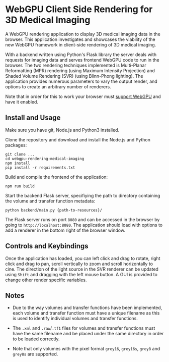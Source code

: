 # WebGPU Client Side Rendering for 3D Medical Imaging

A WebGPU rendering application to display 3D medical imaging data in the browser. This application investigates and showcases the viability of the new WebGPU framework in client-side rendering of 3D medical imaging.

With a backend written using Python's Flask library the server deals with requests for imaging data and serves frontend WebGPU code to run in the browser. The two rendering techniques implemented is Multi-Planar Reformatting (MPR) rendering (using Maximum Intensity Projection) and Shaded Volume Rendering (SVR) (using Blinn-Phong lighting). The application provides numerous parameters to vary the output render, and options to create an arbitrary number of renderers.

Note that in order for this to work your browser must [support WebGPU](https://github.com/gpuweb/gpuweb/wiki/Implementation-Status) and have it enabled.

## Install and Usage
Make sure you have git, Node.js and Python3 installed.

Clone the repository and download and install the Node.js and Python packages:
```
git clone ...
cd webgpu-rendering-medical-imaging
npm install
pip install -r requirements.txt
```
Build and compile the frontend of the application:
```
npm run build
```
Start the backend Flask server, specifiying the path to directory containing the volume and transfer function metadata:
```
python backend/main.py {path-to-resources}/
```
The Flask server runs on port `8080` and can be accessed in the browser by going to `http://localhost:8080`. The application should load with options to add a renderer in the bottom right of the browser window.

## Controls and Keybindings
Once the application has loaded, you can left click and drag to rotate, right click and drag to pan, scroll vertically to 
zoom and scroll horizontally to cine. The direction of the light source in the SVR renderer can be updated using `Shift` and dragging with the left mouse button. A GUI is provided to change other render specific variables.

## Notes
- Due to the way volumes and transfer functions have been implemented, each volume and transfer function must have a unique filename as this is used to identify individual volumes and transfer functions.

- The `.xml` and `.raw`/`.tf1` files for volumes and transfer functions must have the same filename and be placed under the same directory in order to be loaded correctly.

- Note that only volumes with the pixel format `grey16`, `grey16s`, `grey8` and `grey8s` are supported.